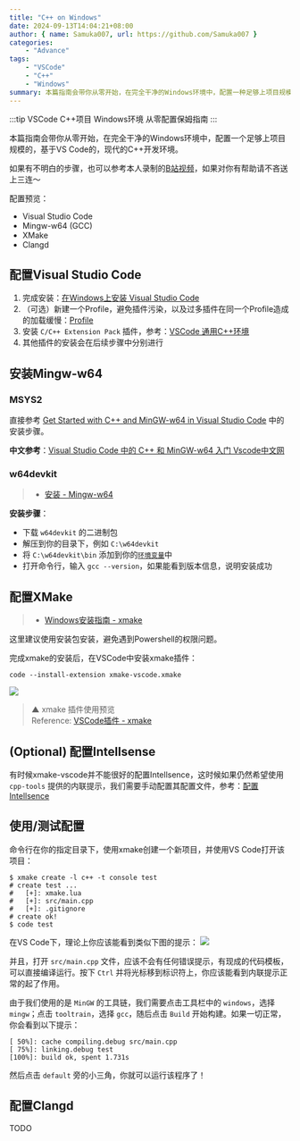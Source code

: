 ```yaml
---
title: "C++ on Windows"
date: 2024-09-13T14:04:21+08:00
author: { name: Samuka007, url: https://github.com/Samuka007 }
categories:
    - "Advance"
tags:
    - "VSCode"
    - "C++"
    - "Windows"
summary: 本篇指南会带你从零开始，在完全干净的Windows环境中，配置一种足够上项目规模的，基于VSCode的，现代的C++开发环境。
---
```


:::tip VSCode C++项目 Windows环境 从零配置保姆指南
:::

本篇指南会带你从零开始，在完全干净的Windows环境中，配置一个足够上项目规模的，基于VS Code的，现代的C++开发环境。

如果有不明白的步骤，也可以参考本人录制的[B站视频](https://www.bilibili.com/video/BV13F4WeLEqR)，如果对你有帮助请不吝送上三连～

<!-- <iframe src="//player.bilibili.com/player.html?isOutside=true&aid=113124254420346&bvid=BV13F4WeLEqR&cid=25836912872&p=1" scrolling="no" border="0" frameborder="no" framespacing="0" allowfullscreen="true"></iframe> -->

配置预览：

- Visual Studio Code
- Mingw-w64 (GCC)
- XMake
- Clangd

## 配置Visual Studio Code

1. 完成安装：[在Windows上安装 Visual Studio Code](tools/vscode/install_vscode_on_windows)
2. （可选）新建一个Profile，避免插件污染，以及过多插件在同一个Profile造成的加载缓慢：[Profile](tools/vscode/using_vscode#profile)
3. 安装 `C/C++ Extension Pack` 插件，参考：[VSCode 通用C++环境](tools/vscode/vscode_cpp_common)
4. 其他插件的安装会在后续步骤中分别进行

## 安装Mingw-w64

### MSYS2

直接参考 [Get Started with C++ and MinGW-w64 in Visual Studio Code](https://code.visualstudio.com/docs/cpp/config-mingw) 中的安装步骤。

**中文参考**：[Visual Studio Code 中的 C++ 和 MinGW-w64 入门 Vscode中文网](https://vscode.github.net.cn/docs/cpp/config-mingw)

### w64devkit

> - [安装 - Mingw-w64](environment/mingw)

**安装步骤**：

- 下载 `w64devkit` 的二进制包
- 解压到你的目录下，例如 `C:\w64devkit`
- 将 `C:\w64devkit\bin` 添加到你的[`环境变量`]中
- 打开命令行，输入 `gcc --version`，如果能看到版本信息，说明安装成功

[`环境变量`]: environment/environment_variable

## 配置XMake

> - [Windows安装指南 - xmake](https://xmake.io/#/zh-cn/guide/installation?id=windows)

这里建议使用安装包安装，避免遇到Powershell的权限问题。

完成xmake的安装后，在VSCode中安装xmake插件：

```shell
code --install-extension xmake-vscode.xmake
```

![](https://raw.githubusercontent.com/xmake-io/xmake-vscode/master/res/problem.gif)
> ▲ xmake 插件使用预览 \
> Reference: [VSCode插件 - xmake](https://xmake.io/#/zh-cn/plugin/more_plugins?id=vscode-%e6%8f%92%e4%bb%b6)

## (Optional) 配置Intellsense

有时候xmake-vscode并不能很好的配置Intellsence，这时候如果仍然希望使用 `cpp-tools` 提供的内联提示，我们需要手动配置其配置文件，参考：[配置Intellsence](https://guide.samuka007.xyz/articles/vscode_cpp_common/#%E9%85%8D%E7%BD%AE-intellsence)
<!-- use absolute route duel to incomplete chinese support -->

## 使用/测试配置

命令行在你的指定目录下，使用xmake创建一个新项目，并使用VS Code打开该项目：

```shell
$ xmake create -l c++ -t console test
# create test ...
#   [+]: xmake.lua
#   [+]: src/main.cpp
#   [+]: .gitignore
# create ok!
$ code test
```

在VS Code下，理论上你应该能看到类似下图的提示：
![](https://xmake.io/assets/img/guide/vscode_status_bar.png)

并且，打开 `src/main.cpp` 文件，应该不会有任何错误提示，有现成的代码模板，可以直接编译运行。按下 `Ctrl` 并将光标移到标识符上，你应该能看到内联提示正常的起了作用。

由于我们使用的是 `MinGW` 的工具链，我们需要点击工具栏中的 `windows`，选择 `mingw`；点击 `tooltrain`，选择 `gcc`，随后点击 `Build` 开始构建。如果一切正常，你会看到以下提示：
```shell
[ 50%]: cache compiling.debug src/main.cpp
[ 75%]: linking.debug test
[100%]: build ok, spent 1.731s
```
然后点击 `default` 旁的小三角，你就可以运行该程序了！

## 配置Clangd
TODO

<div id='discourse-comments'></div>

<script setup>
import { onMounted } from 'vue'
import { useRoute } from 'vuepress/client'

onMounted(() => {
  window.DiscourseEmbed = {
    discourseUrl: 'https://bbs.scutosc.cn/', 
    discourseEmbedUrl: window.location.origin + useRoute().path.split('#')[0],
    // className: 'CLASS_NAME',
  };
  
  (function() {
    var d = document.createElement('script'); d.type = 'text/javascript'; d.async = true;
    d.src = window.DiscourseEmbed.discourseUrl + 'javascripts/embed.js';
    (document.getElementsByTagName('head')[0] || document.getElementsByTagName('body')[0]).appendChild(d);
  })();
})
</script>
